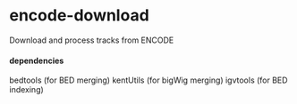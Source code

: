 # encode-download
Download and process tracks from ENCODE

#### dependencies
bedtools (for BED merging)
kentUtils (for bigWig merging)
igvtools (for BED indexing)
